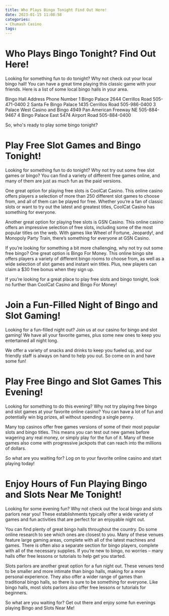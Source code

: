 ```yaml
---
title: Who Plays Bingo Tonight Find Out Here!
date: 2023-01-15 11:08:58
categories:
- Chumash Casino
tags:
---
```



#  Who Plays Bingo Tonight? Find Out Here!

Looking for something fun to do tonight? Why not check out your local bingo hall! You can have a great time playing this classic game with your friends. Here is a list of some local bingo halls in your area.

Bingo Hall Address Phone Number 1 Bingo Palace 2644 Cerrillos Road 505-471-0400 2 Santa Fe Bingo Palace 1435 Cerrillos Road 505-986-0400 3 Palace West Casino and Bingo 4949 Pan American Freeway NE 505-884-9467 4 Bingo Palace East 5474 Airport Road 505-884-0400

So, who's ready to play some bingo tonight?

#  Play Free Slot Games and Bingo Tonight!

Looking for something fun to do tonight? Why not try out some free slot games or bingo? You can find a variety of different free games online, and many of them are just as much fun as the paid versions.

One great option for playing free slots is CoolCat Casino. This online casino offers players a selection of more than 250 different slot games to choose from, and all of them can be played for free. Whether you’re a fan of classic slots or want to try out the latest and greatest titles, CoolCat Casino has something for everyone.

Another great option for playing free slots is GSN Casino. This online casino offers an impressive selection of free slots, including some of the most popular titles on the web. With games like Wheel of Fortune, Jeopardy!, and Monopoly Party Train, there’s something for everyone at GSN Casino.

If you’re looking for something a bit more challenging, why not try out some free bingo? One great option is Bingo For Money. This online bingo site offers players a variety of different bingo rooms to choose from, as well as a wide selection of slot games and instant win titles. Plus, new players can claim a $30 free bonus when they sign up.

If you’re looking for a great place to play free slots and bingo tonight, look no further than CoolCat Casino and Bingo For Money!

#  Join a Fun-Filled Night of Bingo and Slot Gaming!

Looking for a fun-filled night out? Join us at our casino for bingo and slot gaming! We have all your favorite games, plus some new ones to keep you entertained all night long.

We offer a variety of snacks and drinks to keep you fueled up, and our friendly staff is always on hand to help you out. So come on in and have some fun!

#  Play Free Bingo and Slot Games This Evening!

Looking for something to do this evening? Why not try playing free bingo and slot games at your favorite online casino? You can have a lot of fun and potentially win big prizes, all without spending a single penny.

Many top casinos offer free games versions of some of their most popular slots and bingo titles. This means you can test out new games before wagering any real money, or simply play for the fun of it. Many of these games also come with progressive jackpots that can reach into the millions of dollars.

So what are you waiting for? Log on to your favorite online casino and start playing today!

#  Enjoy Hours of Fun Playing Bingo and Slots Near Me Tonight!

Looking for some evening fun? Why not check out the local bingo and slots parlors near you! These establishments typically offer a wide variety of games and fun activities that are perfect for an enjoyable night out.

You can find plenty of great bingo halls throughout the country. Do some online research to see which ones are closest to you. Many of these venues feature large gaming areas, complete with all of the latest machines and games. There is often also a separate section for bingo players, complete with all of the necessary supplies. If you’re new to bingo, no worries – many halls offer free lessons or tutorials to help get you started.

Slots parlors are another great option for a fun night out. These venues tend to be smaller and more intimate than bingo halls, making for a more personal experience. They also offer a wider range of games than traditional bingo halls, so there is sure to be something for everyone. Like bingo halls, most slots parlors also offer free lessons or tutorials for beginners.

So what are you waiting for? Get out there and enjoy some fun evenings playing Bingo and Slots Near Me!